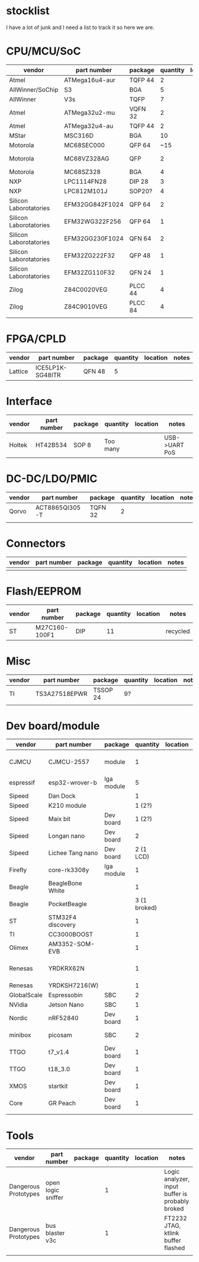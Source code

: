 # stocklist

I have a lot of junk and I need a list to track it so here we are.

# CPU/MCU/SoC

| vendor                 | part number     | package | quantity | location | notes         |
|------------------------|-----------------|---------|----------|----------|---------------|
| Atmel                  | ATMega16u4-aur  | TQFP 44 | 2        |          |               |
| AllWinner/SoChip       | S3              | BGA     | 5        |          |               |
| AllWinner              | V3s             | TQFP    | 7        |          |               |
| Atmel                  | ATMega32u2-mu   | VQFN 32 | 2        |          |               |
| Atmel                  | ATMega32u4-au   | TQFP 44 | 2        |          |               |
| MStar                  | MSC316D         | BGA     | 10       |          |               |
| Motorola               | MC68SEC000      | QFP 64  | ~15      |          |               |
| Motorola               | MC68VZ328AG     | QFP     | 2        |          | DragonBall VZ |
| Motorola               | MC68SZ328       | BGA     | 4        |          |               |
| NXP                    | LPC1114FN28     | DIP 28  | 3        |          |               |
| NXP                    | LPC812M101J     | SOP20?  | 4        |          |               |
| Silicon Laborotatories | EFM32GG842F1024 | QFP 64  | 2        |          |               |
| Silicon Laborotatories | EFM32WG322F256  | QFP 64  | 1        |          |               |
| Silicon Laborotatories | EFM32GG230F1024 | QFN 64  | 2        |          |               |
| Silicon Laborotatories | EFM32ZG222F32   | QFP 48  | 1        |          |               |
| Silicon Laborotatories | EFM32ZG110F32   | QFN 24  | 1        |          |               |
| Zilog                  | Z84C0020VEG     | PLCC 44 | 4        |          |               |
| Zilog                  | Z84C9010VEG     | PLCC 84 | 4        |          | Z80 IO chip   |
|                        |                 |         |          |          |               |

# FPGA/CPLD

| vendor                 | part number      | package | quantity | location | notes         |
|------------------------|------------------|---------|----------|----------|---------------|
| Lattice                | ICE5LP1K-SG48ITR | QFN 48  | 5        |          |               |

# Interface

| vendor                 | part number     | package | quantity | location | notes         |
|------------------------|-----------------|---------|----------|----------|---------------|
| Holtek                 | HT42B534        | SOP 8   | Too many |          | USB->UART PoS |

# DC-DC/LDO/PMIC

| vendor                 | part number     | package | quantity | location | notes         |
|------------------------|-----------------|---------|----------|----------|---------------|
|	Qorvo                  | ACT8865QI305-T  | TQFN 32 | 2        |          |               |
|                        |                 |         |          |          |               |

# Connectors

| vendor                 | part number     | package | quantity | location | notes         |
|------------------------|-----------------|---------|----------|----------|---------------|
|                        |                 |         |          |          |               |

# Flash/EEPROM

| vendor                 | part number     | package | quantity | location | notes         |
|------------------------|-----------------|---------|----------|----------|---------------|
| ST                     | M27C160-100F1   | DIP     | 11       |          | recycled      |

# Misc

| vendor                 | part number     | package  | quantity | location | notes         |
|------------------------|-----------------|----------|----------|----------|---------------|
| TI                     | TS3A27518EPWR   | TSSOP 24 | 9?       |          |               |
|                        |                 |          |          |          |               |

# Dev board/module

| vendor                 | part number       | package    | quantity     | location | notes                    |
|------------------------|-------------------|------------|--------------|----------|--------------------------|
| CJMCU                  | CJMCU-2557        | module     | 1            |          | BQ25570 energy harvester |
| espressif              | esp32-wrover-b    | lga module | 5            |          | ESP32                    |
| Sipeed                 | Dan Dock          |            | 1            |          | K210                     |
| Sipeed                 | K210 module       |            | 1 (2?)       |          | K210                     |
| Sipeed                 | Maix bit          | Dev board  | 1 (2?)       |          | K210                     |
| Sipeed                 | Longan nano       | Dev board  | 2            |          | GD RISC-V                |
| Sipeed                 | Lichee Tang nano  | Dev board  | 2 (1 LCD)    |          | Gowin FPGA               |
| Firefly                | core-rk3308y      | lga module | 1            |          | RK3308                   |
| Beagle                 | BeagleBone White  |            | 1            |          |                          |
| Beagle                 | PocketBeagle      |            | 3 (1 broked) |          |                          |
| ST                     | STM32F4 discovery |            | 1            |          |                          |
| TI                     | CC3000BOOST       |            | 1            |          |                          |
| Olimex                 | AM3352-SOM-EVB    |            | 1            |          |                          |
| Renesas                | YRDKRX62N         |            | 1            |          | RX62N, LCD is broked     |
| Renesas                | YRDKSH7216(W)     |            | 1            |          | SH2A                     |
| GlobalScale            | Espressobin       | SBC        | 2            |          |                          |
| NVidia                 | Jetson Nano       | SBC        | 1            |          |                          |
| Nordic                 | nRF52840          | Dev board  | 1            |          |                          |
| minibox                | picosam           | SBC        | 2            |          | 1 with LCD               |
| TTGO                   | t7_v1.4           | Dev board  | 1            |          | ESP32                    |
| TTGO                   | t18_3.0           | Dev board  | 1            |          | ESP32                    |
| XMOS                   | startkit          | Dev board  | 1            |          |                          |
| Core                   | GR Peach          | Dev board  | 1            |          | Renesas RZ1/A            |
|                        |                   |            |              |          |                          |

# Tools

| vendor                 | part number        | package    | quantity     | location | notes                                           |
|------------------------|--------------------|------------|--------------|----------|-------------------------------------------------|
| Dangerous Prototypes   | open logic sniffer |            | 1            |          | Logic analyzer, input buffer is probably broked |
| Dangerous Prototypes   | bus blaster v3c    |            | 1            |          | FT2232 JTAG, ktlink buffer flashed              |
|                        |                    |            |              |          |                                                 |

